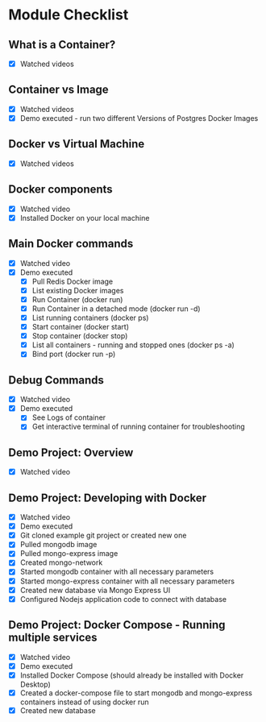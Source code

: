 # Module Checklist 

## What is a Container?
 - [X] Watched videos
  
## Container vs Image
 - [X] Watched videos
 - [X] Demo executed - run two different Versions of Postgres Docker Images

## Docker vs Virtual Machine
 - [X] Watched videos

## Docker components
 - [X] Watched video
 - [X] Installed Docker on your local machine

## Main Docker commands
 - [X] Watched video
 - [X] Demo executed
   - [X] Pull Redis Docker image
   - [X] List existing Docker images
   - [X] Run Container (docker run)
   - [X] Run Container in a detached mode (docker run -d)
   - [X] List running containers (docker ps)
   - [X] Start container (docker start)
   - [X] Stop container (docker stop)
   - [X] List all containers - running and stopped ones (docker ps -a)
   - [X] Bind port (docker run -p)

## Debug Commands
 - [X] Watched video
 - [X] Demo executed
   - [X] See Logs of container
   - [X] Get interactive terminal of running container for troubleshooting
  
## Demo Project: Overview
 - [X] Watched video

## Demo Project: Developing with Docker
 - [X] Watched video
 - [X] Demo executed
 - [X] Git cloned example git project or created new one
 - [X] Pulled mongodb image
 - [X] Pulled mongo-express image
 - [X] Created mongo-network
 - [X] Started mongodb container with all necessary parameters
 - [X] Started mongo-express container with all necessary parameters
 - [X] Created new database via Mongo Express UI
 - [X] Configured Nodejs application code to connect with database

## Demo Project: Docker Compose - Running multiple services
 - [X] Watched video
 - [X] Demo executed
 - [X] Installed Docker Compose (should already be installed with Docker
Desktop)
 - [X] Created a docker-compose file to start mongodb and mongo-express
containers instead of using docker run
 - [X] Created new database